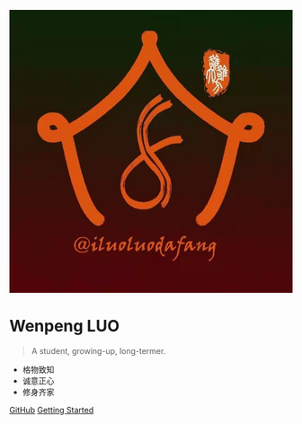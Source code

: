 ![logo](_media/favicon.ico)

# Wenpeng LUO

> A student, growing-up, long-termer.

- 格物致知
- 诚意正心
- 修身齐家

[GitHub](https://github.com/luowenpeng/luowenpeng.github.io/)
[Getting Started](#雒文鹏)
